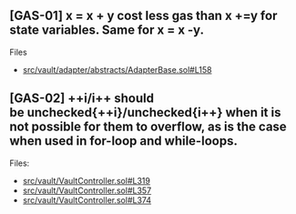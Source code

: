 ## [GAS-01] x = x + y cost less gas than x +=y for state variables. Same for x = x -y.

Files

- [src/vault/adapter/abstracts/AdapterBase.sol#L158](https://github.com/code-423n4/2023-01-popcorn/blob/d95fc31449c260901811196d617366d6352258cd/src/vault/adapter/abstracts/AdapterBase.sol#L158)

## [GAS-02] ++i/i++ should be unchecked{++i}/unchecked{i++} when it is not possible for them to overflow, as is the case when used in for-loop and while-loops.

Files:

- [src/vault/VaultController.sol#L319](https://github.com/code-423n4/2023-01-popcorn/blob/d95fc31449c260901811196d617366d6352258cd/src/vault/VaultController.sol#L319)
- [src/vault/VaultController.sol#L357](https://github.com/code-423n4/2023-01-popcorn/blob/d95fc31449c260901811196d617366d6352258cd/src/vault/VaultController.sol#L357)
- [src/vault/VaultController.sol#L374](https://github.com/code-423n4/2023-01-popcorn/blob/d95fc31449c260901811196d617366d6352258cd/src/vault/VaultController.sol#L374)



